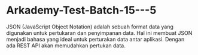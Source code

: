# Arkademy-Test-Batch-15---5

JSON (JavaScript Object Notation) adalah sebuah format data yang digunakan untuk pertukaran dan penyimpanan data.
Hal ini membuat JSON menjadi bahasa yang ideal untuk perturakan data antar aplikasi.
Dengan ada REST API akan memudahkan pertukan data.
